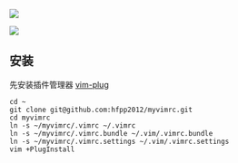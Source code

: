 ![](https://pro.qiuzhi99.com/rails/active_storage/blobs/eyJfcmFpbHMiOnsibWVzc2FnZSI6IkJBaHBOdz09IiwiZXhwIjpudWxsLCJwdXIiOiJibG9iX2lkIn19--ffc959b211351f2457420b60d6e219bb45b35fed/image.png)

![](https://pro.qiuzhi99.com/rails/active_storage/blobs/eyJfcmFpbHMiOnsibWVzc2FnZSI6IkJBaHBPQT09IiwiZXhwIjpudWxsLCJwdXIiOiJibG9iX2lkIn19--28ee18d4c3869e7fac65fcd639dba69dbbf5e90d/image.png)

## 安装

先安装插件管理器 [vim-plug](https://github.com/junegunn/vim-plug)


```
cd ~
git clone git@github.com:hfpp2012/myvimrc.git
cd myvimrc
ln -s ~/myvimrc/.vimrc ~/.vimrc
ln -s ~/myvimrc/.vimrc.bundle ~/.vim/.vimrc.bundle
ln -s ~/myvimrc/.vimrc.settings ~/.vim/.vimrc.settings
vim +PlugInstall
```
